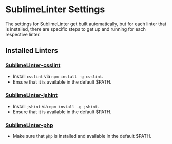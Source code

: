 # SublimeLinter Settings

The settings for SublimeLinter get built automatically, but for each linter that is installed, there are specific steps to get up and running for each respective linter.

## Installed Linters

### [SublimeLinter-csslint](https://github.com/SublimeLinter/SublimeLinter-csslint)

- Install `csslint` via `npm install -g csslint`.
- Ensure that it is available in the default $PATH.

### [SublimeLinter-jshint](https://github.com/SublimeLinter/SublimeLinter-jshint)

- Install `jshint` via `npm install -g jshint`.
- Ensure that it is available in the default $PATH.

### [SublimeLinter-php](https://github.com/SublimeLinter/SublimeLinter-php)

- Make sure that `php` is installed and available in the default $PATH.
